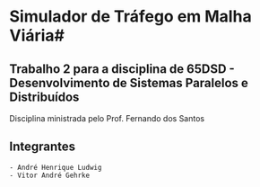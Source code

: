 # Simulador de Tráfego em Malha Viária#
## Trabalho 2 para a disciplina de 65DSD - Desenvolvimento de Sistemas Paralelos e Distribuídos ##
Disciplina ministrada pelo Prof. Fernando dos Santos

## Integrantes ##
    - André Henrique Ludwig
    - Vitor André Gehrke
